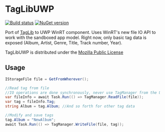 # TagLibUWP

[![Build status](https://ci.appveyor.com/api/projects/status/4gd0dmwjwuvon82w?svg=true)](https://ci.appveyor.com/project/Aftnet/taglibuwp)
[![NuGet version](https://badge.fury.io/nu/TagLibUWP.svg)](https://badge.fury.io/nu/TagLibUWP)

Port of [TagLib](http://taglib.org/) to UWP WinRT component. Uses WinRT's new file IO API to work with the sandboxed app model.
Right now, only basic tag data is exposed (Album, Artist, Genre, Title, Track number, Year).

TagLibUWP is distributed under the [Mozilla Public License](https://www.mozilla.org/media/MPL/2.0/index.815ca599c9df.txt)

## Usage

```csharp
IStorageFile file = GetFromWherever();

//Read tag from file
//IO operations are done synchronously, never use TagManager from the UI thread.
var fileInfo = await Task.Run(() => TagManager.ReadFile(file));
var tag = fileInfo.Tag;
string Album = tag.Album; //And so forth for other tag data

//Modify and save tags
tag.Album = "NewAlbum";
await Task.Run(() => TagManager.WriteFile(file, tag));
```
